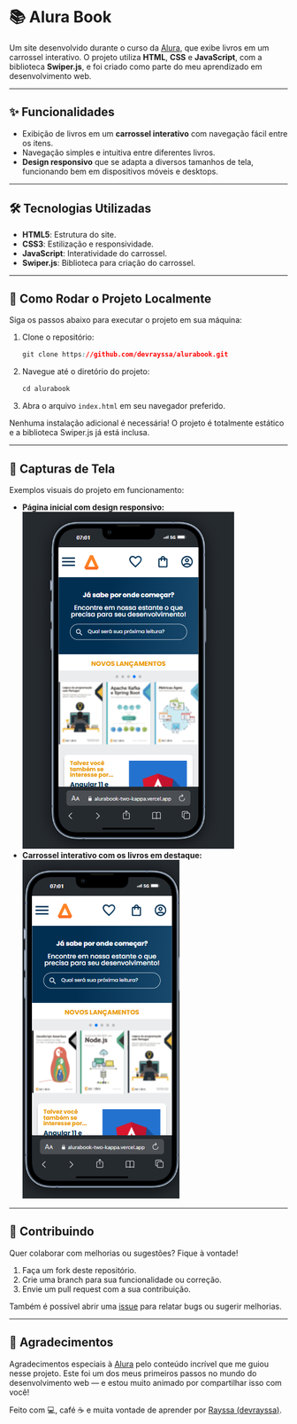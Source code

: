# 📚 Alura Book

Um site desenvolvido durante o curso da [Alura](https://www.alura.com.br/), que exibe livros em um carrossel interativo. O projeto utiliza **HTML**, **CSS** e **JavaScript**, com a biblioteca **Swiper.js**, e foi criado como parte do meu aprendizado em desenvolvimento web.

---

## ✨ Funcionalidades

*   Exibição de livros em um **carrossel interativo** com navegação fácil entre os itens.
*   Navegação simples e intuitiva entre diferentes livros.
*   **Design responsivo** que se adapta a diversos tamanhos de tela, funcionando bem em dispositivos móveis e desktops.

---

## 🛠 Tecnologias Utilizadas

*   **HTML5**: Estrutura do site.
*   **CSS3**: Estilização e responsividade.
*   **JavaScript**: Interatividade do carrossel.
*   **Swiper.js**: Biblioteca para criação do carrossel.

---

## 🚀 Como Rodar o Projeto Localmente

Siga os passos abaixo para executar o projeto em sua máquina:

1.  Clone o repositório:
    
    ```css
    git clone https://github.com/devrayssa/alurabook.git
    ```
    
2.  Navegue até o diretório do projeto:
    
    ```css
    cd alurabook
    ```
    
3.  Abra o arquivo `index.html` em seu navegador preferido.

Nenhuma instalação adicional é necessária! O projeto é totalmente estático e a biblioteca Swiper.js já está inclusa.

---

## 📸 Capturas de Tela

Exemplos visuais do projeto em funcionamento:

*   **Página inicial com design responsivo:**  
    ![Página Inicial](img1.png)
*   **Carrossel interativo com os livros em destaque:**  
    ![Carrossel](img2.png)

---

## 🤝 Contribuindo

Quer colaborar com melhorias ou sugestões? Fique à vontade!

1.  Faça um fork deste repositório.
2.  Crie uma branch para sua funcionalidade ou correção.
3.  Envie um pull request com a sua contribuição.

Também é possível abrir uma [issue](https://github.com/devrayssa/alurabook/issues) para relatar bugs ou sugerir melhorias.

---

## 💙 Agradecimentos

Agradecimentos especiais à [Alura](https://www.alura.com.br/) pelo conteúdo incrível que me guiou nesse projeto. Este foi um dos meus primeiros passos no mundo do desenvolvimento web — e estou muito animado por compartilhar isso com você!

Feito com 💻, café ☕ e muita vontade de aprender por [Rayssa (devrayssa)](https://github.com/devrayssa).

